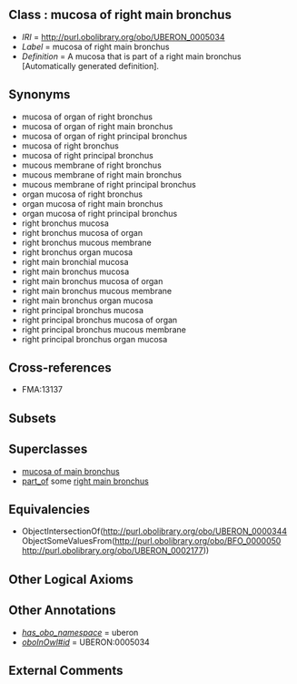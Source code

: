 
## Class : mucosa of right main bronchus

 * *IRI* = http://purl.obolibrary.org/obo/UBERON_0005034
 * *Label* = mucosa of right main bronchus
 * *Definition* = A mucosa that is part of a right main bronchus [Automatically generated definition].

## Synonyms

 * mucosa of organ of right bronchus
 * mucosa of organ of right main bronchus
 * mucosa of organ of right principal bronchus
 * mucosa of right bronchus
 * mucosa of right principal bronchus
 * mucous membrane of right bronchus
 * mucous membrane of right main bronchus
 * mucous membrane of right principal bronchus
 * organ mucosa of right bronchus
 * organ mucosa of right main bronchus
 * organ mucosa of right principal bronchus
 * right bronchus mucosa
 * right bronchus mucosa of organ
 * right bronchus mucous membrane
 * right bronchus organ mucosa
 * right main bronchial mucosa
 * right main bronchus mucosa
 * right main bronchus mucosa of organ
 * right main bronchus mucous membrane
 * right main bronchus organ mucosa
 * right principal bronchus mucosa
 * right principal bronchus mucosa of organ
 * right principal bronchus mucous membrane
 * right principal bronchus organ mucosa

## Cross-references

 * FMA:13137

## Subsets


## Superclasses

 * [mucosa of main bronchus](../../UBERON/36/UBERON_0005036.md)
 * [part_of](../../BFO/50/BFO_0000050.md) some [right main bronchus](../../UBERON/77/UBERON_0002177.md)

## Equivalencies

 * ObjectIntersectionOf(<http://purl.obolibrary.org/obo/UBERON_0000344> ObjectSomeValuesFrom(<http://purl.obolibrary.org/obo/BFO_0000050> <http://purl.obolibrary.org/obo/UBERON_0002177>))

## Other Logical Axioms


## Other Annotations

 * *[has_obo_namespace](../../ce/oboInOwl#hasOBONamespace.md)* = uberon
 * *[oboInOwl#id](../../id/oboInOwl#id.md)* = UBERON:0005034

## External Comments

